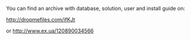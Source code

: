 You can find an archive with database, solution, user and install guide on:

http://dropmefiles.com/ifKJt

or http://www.ex.ua/120890034566
